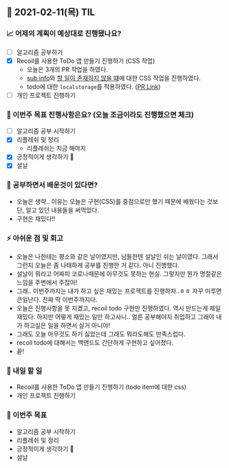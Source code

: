 ## 📆 2021-02-11(목) TIL

### 📈 어제의 계획이 예상대로 진행됐나요?
- [ ] 알고리즘 공부하기
- [x] Recoil를 사용한 ToDo 앱 만들기 진행하기 (CSS 작업)
  - 오늘은 3개의 PR 작업을 하였다.
  - [sub info](https://github.com/saseungmin/Recoil_ToDo/pull/20)와 [할 일이 존재하지 않을 떄](https://github.com/saseungmin/Recoil_ToDo/pull/22)에 대한 CSS 작업을 진행하였다.
  - todo에 대한 `localstorage`를 적용하였다. ([PR Link](https://github.com/saseungmin/Recoil_ToDo/pull/21))
- [ ] 개인 프로젝트 진행하기

### 🦄 이번주 목표 진행사항은요? (오늘 조금이라도 진행했으면 체크)
- [ ] 알고리즘 공부 시작하기
- [x] 리플레쉬 및 정리
  - 리플레쉬는 지금 해야지
- [x] 긍정적이게 생각하기 😤
- [x] 설날

### 🤔 공부하면서 배운것이 있다면?
- 오늘은 생략.. 이유는 오늘은 구현(CSS)를 중점으로만 했기 때문에 배웠다는 것보단, 알고 있던 내용들을 써먹었다.
- 구현은 재밌다!!

### ⚡ 아쉬운 점 및 회고
- 오늘은 나한테는 평소와 같은 날이였지만, 남들한텐 설날인 쉬는 날이였다. 그래서 그런지 오늘은 좀 나태하게 공부를 진행한 거 같다. 아니 진행했다.
- 설날이 뭐라고 어짜피 코로나때문에 아무것도 못하는 현실. 그렇지만 뭔가 명절같은 느낌을 주변에서 주잖아!
- 그래.. 이번주까지는 내가 하고 싶은 재밌는 프로젝트를 진행하자..ㅎㅎ 자꾸 미루면 큰일난다. 진짜 딱 이번주까지다.
- 오늘은 진행사항을 못 지켰고, recoil todo 구현만 진행하였다. 역시 만드는게 제일 재밌다. 하지만 어떻게 재밌는 일만 하고사니.. 얼른 공부해야지 취업하고 그래야 내가 하고싶은 일을 하면서 살거 아니야!
- 그래도 오늘 아무것도 하기 싫었는데 그래도 뭐라도해도 만족스럽다.
- recoil todo에 대해서는 백앤드도 간단하게 구현하고 싶어졌다.
- 끝!

### 🚀 내일 할 일
- Recoil를 사용한 ToDo 앱 만들기 진행하기 (todo item에 대한 css)
- 개인 프로젝트 진행하기

### 🎯 이번주 목표
- 알고리즘 공부 시작하기
- 리플레쉬 및 정리
- 긍정적이게 생각하기 😤
- 설날